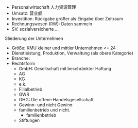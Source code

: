 - Personalwirtschaft 人力资源管理 
- Umsatz: 营业额 
- Investition: Rückgabe größer als Eingabe über Zeitraum 
- Rechnungswesen (RW): Daten sammeln 
- SV: sozialversicherte ... 

Gliederung der Unternehmen 
- Größe: KMU kleiner und mittler Unternehmen <= 24 
- Dienstleistung, Produktion, Verwaltung (als obere Kategorie) 
- Branche: 
- Rechtsform 
	- GmbH: Gesellschaft mit beschränkter Haftung 
	- AG 
	- KG 
	- e.k. 
	- Filialbetrieb 
	- GWR 
	- OHG: Die offene Handelsgesellschaft 
	- Gewinn- und nicht Gewinn 
	- familienbetrieb und nicht. 
		- familienbetrieb 
	- Stiftungen 
